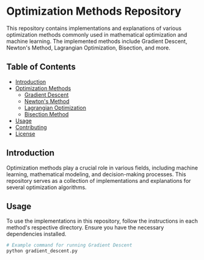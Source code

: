 # Optimization Methods Repository

This repository contains implementations and explanations of various optimization methods commonly used in mathematical optimization and machine learning. The implemented methods include Gradient Descent, Newton's Method, Lagrangian Optimization, Bisection, and more.

## Table of Contents

- [Introduction](#introduction)
- [Optimization Methods](#optimization-methods)
  - [Gradient Descent](#gradient-descent)
  - [Newton's Method](#newtons-method)
  - [Lagrangian Optimization](#lagrangian-optimization)
  - [Bisection Method](#bisection-method)
- [Usage](#usage)
- [Contributing](#contributing)
- [License](#license)

## Introduction

Optimization methods play a crucial role in various fields, including machine learning, mathematical modeling, and decision-making processes. This repository serves as a collection of implementations and explanations for several optimization algorithms.

## Usage

To use the implementations in this repository, follow the instructions in each method's respective directory. Ensure you have the necessary dependencies installed.

```bash
# Example command for running Gradient Descent
python gradient_descent.py
